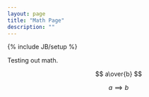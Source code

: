 ```yaml
---
layout: page
title: "Math Page"
description: ""
---
```

{% include JB/setup %}

Testing out math.

$$
a\over{b}
$$

$$
a\implies{b}
$$
